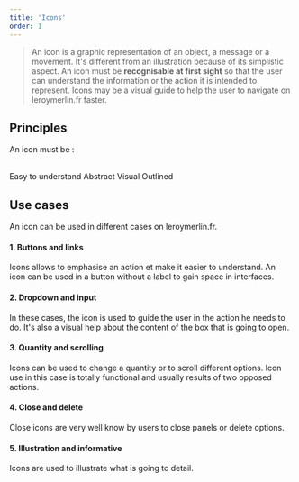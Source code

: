 ```yaml
---
title: 'Icons'
order: 1
---
```


>An icon is a graphic representation of an object, a message or a movement. It's different from an illustration because of its simplistic aspect. An icon must be **recognisable at first sight** so that the user can understand the information or the action it is intended to represent. Icons may be a visual guide to help the user to navigate on leroymerlin.fr faster.

## Principles

An icon must be :
<br/><br/>

<hintitem>
  Easy to understand
</hintitem>

<hintitem>
  Abstract
</hintitem>

<hintitem>
  Visual
</hintitem>

<hintitem>
  Outlined
</hintitem>

## Use cases
An icon can be used in different cases on leroymerlin.fr.

#### 1. Buttons and links
Icons allows to emphasise an action et make it easier to understand. An icon can be used in a button without a label to gain space in interfaces.

#### 2. Dropdown and input
In these cases, the icon is used to guide the user in the action he needs to do. It's also a visual help about the content of the box that is going to open.

#### 3. Quantity and scrolling
Icons can be used to change a quantity or to scroll different options. Icon use in this case is totally functional and usually results of two opposed actions.

#### 4. Close and delete
Close icons are very well know by users to close panels or delete options.

#### 5. Illustration and informative
Icons are used to illustrate what is going to detail.
